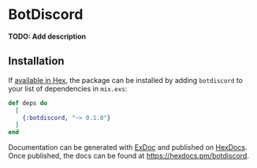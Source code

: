 # BotDiscord

**TODO: Add description**

## Installation

If [available in Hex](https://hex.pm/docs/publish), the package can be installed
by adding `botdiscord` to your list of dependencies in `mix.exs`:

```elixir
def deps do
  [
    {:botdiscord, "~> 0.1.0"}
  ]
end
```

Documentation can be generated with [ExDoc](https://github.com/elixir-lang/ex_doc)
and published on [HexDocs](https://hexdocs.pm). Once published, the docs can
be found at <https://hexdocs.pm/botdiscord>.

